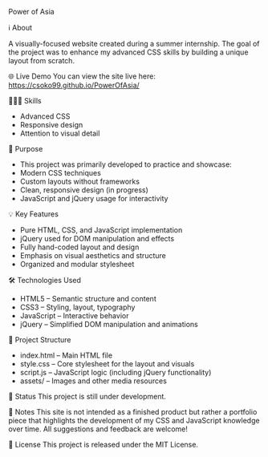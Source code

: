 Power of Asia

ℹ️ About

A visually-focused website created during a summer internship. The goal of the project was to enhance my advanced CSS skills by building a unique layout from scratch.

🌐 Live Demo
You can view the site live here: https://csoko99.github.io/PowerOfAsia/

👨🏻‍💻 Skills
- Advanced CSS
- Responsive design
- Attention to visual detail

🎯 Purpose
- This project was primarily developed to practice and showcase:
- Modern CSS techniques
- Custom layouts without frameworks
- Clean, responsive design (in progress)
- JavaScript and jQuery usage for interactivity

💡 Key Features
- Pure HTML, CSS, and JavaScript implementation
- jQuery used for DOM manipulation and effects
- Fully hand-coded layout and design
- Emphasis on visual aesthetics and structure
- Organized and modular stylesheet

🛠️ Technologies Used
- HTML5 – Semantic structure and content
- CSS3 – Styling, layout, typography
- JavaScript – Interactive behavior
- jQuery – Simplified DOM manipulation and animations

📁 Project Structure
- index.html – Main HTML file
- style.css – Core stylesheet for the layout and visuals
- script.js – JavaScript logic (including jQuery functionality)
- assets/ – Images and other media resources

🚧 Status
This project is still under development.

📓 Notes
This site is not intended as a finished product but rather a portfolio piece that highlights the development of my CSS and JavaScript knowledge over time. All suggestions and feedback are welcome!

📜 License
This project is released under the MIT License.



